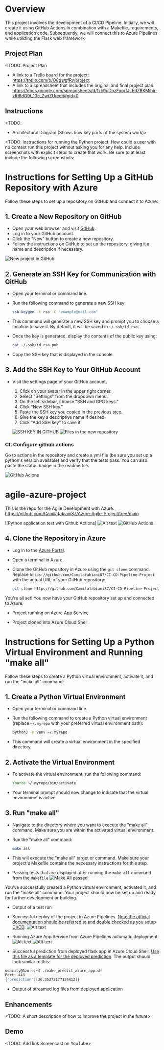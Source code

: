 # Overview
This project involves the development of a CI/CD Pipeline. Initially, we will create it using GitHub Actions in combination with a Makefile, requirements, and application code. Subsequently, we will connect this to Azure Pipelines while utilizing the Flask web framework

<TODO>

## Project Plan
<TODO: Project Plan

* A link to a Trello board for the project: https://trello.com/b/O8gwgfRv/project
* A link to a spreadsheet that includes the original and final project plan: https://docs.google.com/spreadsheets/d/1zk9uDbzFqprfJLEdZBKMihjr-zKj8dO9t_13c_ZwtZU/edit#gid=0

## Instructions

<TODO:  
* Architectural Diagram (Shows how key parts of the system work)>

<TODO:  Instructions for running the Python project.  How could a user with no context run this project without asking you for any help.  Include screenshots with explicit steps to create that work. Be sure to at least include the following screenshots:

# Instructions for Setting Up a GitHub Repository with Azure

Follow these steps to set up a repository on GitHub and connect it to Azure:

## 1. Create a New Repository on GitHub

  - Open your web browser and visit [GitHub](https://github.com/).
  - Log in to your GitHub account.
  - Click the "New" button to create a new repository.
  - Follow the instructions on GitHub to set up the repository, giving it a name and description if necessary.

  ![New project in GitHub](https://github.com/Camilafabiani87/CD-CI-Project/blob/main/img/image-4.png)
  

## 2. Generate an SSH Key for Communication with GitHub

  - Open your terminal or command line.
  - Run the following command to generate a new SSH key:

    ```bash
    ssh-keygen -t rsa -C "example@mail.com"
    ```

  - This command will generate a new SSH key and prompt you to choose a location to save it. By default, it will be saved in `~/.ssh/id_rsa`.

  - Once the key is generated, display the contents of the public key using:

    ```bash
    cat ~/.ssh/id_rsa.pub
    ```

  - Copy the SSH key that is displayed in the console.

## 3. Add the SSH Key to Your GitHub Account

  - Visit the settings page of your GitHub account.

    1. Click on your avatar in the upper right corner.
    2. Select "Settings" from the dropdown menu.
    3. On the left sidebar, choose "SSH and GPG keys."
    4. Click "New SSH key."
    5. Paste the SSH key you copied in the previous step.
    6. Give the key a descriptive name if desired.
    7. Click "Add SSH key" to save it.

    ![SSH KEY IN GITHUB](https://github.com/Camilafabiani87/CD-CI-Project/blob/main/img/image-5.png)
    ![Files in the new repository](https://github.com/Camilafabiani87/CD-CI-Project/blob/main/img/image-6.png)

### CI: Configure github actions

 Go to actions in the repository and create a yml file (be sure you set up a python's version available) and verify that the tests pass. You can also paste the status badge in the readme file.

 ![GitHub Acions](https://github.com/Camilafabiani87/CD-CI-Project/blob/main/img/image-7png.png)

 # agile-azure-project
This is the repo for the Agile Development with Azure. https://github.com/Camilafabiani87/Azure-Agile-Project/tree/main

![Python application test with Github Actions] ![Alt text](image.png)
![GitHub Actions](image-1.png)

## 4. Clone the Repository in Azure

  - Log in to the [Azure Portal](https://portal.azure.com/#home).

  - Open a terminal in Azure.

  - Clone the GitHub repository in Azure using the `git clone` command. Replace `https://github.com/Camilafabiani87/CI-CD-Pipeline-Project` with the actual URL of your GitHub repository:

    ```bash
    git clone https://github.com/Camilafabiani87/CI-CD-Pipeline-Project
    ```

You're all set! You now have your GitHub repository set up and connected to Azure. 


* Project running on Azure App Service


* Project cloned into Azure Cloud Shell

# Instructions for Setting Up a Python Virtual Environment and Running "make all"

Follow these steps to create a Python virtual environment, activate it, and run the "make all" command:

## 1. Create a Python Virtual Environment

  - Open your terminal or command line.

  - Run the following command to create a Python virtual environment (replace `~/.myrepo` with your preferred virtual environment path):

    ```bash
    python3 -m venv ~/.myrepo
    ```

  - This command will create a virtual environment in the specified directory.

## 2. Activate the Virtual Environment

  - To activate the virtual environment, run the following command:

    ```bash
    source ~/.myrepo/bin/activate
    ```

  - Your terminal prompt should now change to indicate that the virtual environment is active.

## 3. Run "make all"

  - Navigate to the directory where you want to execute the "make all" command. Make sure you are within the activated virtual environment.

  - Run the "make all" command:

    ```bash
    make all
    ```

  - This will execute the "make all" target or command. Make sure your project's Makefile contains the necessary instructions for this step.

* Passing tests that are displayed after running the `make all` command from the `Makefile`
![Make All passed](https://github.com/Camilafabiani87/CD-CI-Project/blob/main/img/image.png)

You've successfully created a Python virtual environment, activated it, and run the "make all" command. Your project should now be set up and ready for further development or building.


* Output of a test run

* Successful deploy of the project in Azure Pipelines.  [Note the official documentation should be referred to and double checked as you setup CI/CD](https://docs.microsoft.com/en-us/azure/devops/pipelines/ecosystems/python-webapp?view=azure-devops).
![Alt text](image-2.png)

* Running Azure App Service from Azure Pipelines automatic deployment
![Alt text](image-3.png)
![Alt text](image-1.png)

* Successful prediction from deployed flask app in Azure Cloud Shell.  [Use this file as a template for the deployed prediction](https://github.com/udacity/nd082-Azure-Cloud-DevOps-Starter-Code/blob/master/C2-AgileDevelopmentwithAzure/project/starter_files/flask-sklearn/make_predict_azure_app.sh).
The output should look similar to this:

```bash
udacity@Azure:~$ ./make_predict_azure_app.sh
Port: 443
{"prediction":[20.35373177134412]}
```

* Output of streamed log files from deployed application

> 

## Enhancements

<TODO: A short description of how to improve the project in the future>

## Demo 

<TODO: Add link Screencast on YouTube>


